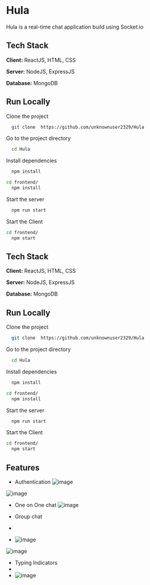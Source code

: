 # Hula
Hula is a real-time chat application build using Socket.io

## Tech Stack

**Client:** ReactJS, HTML, CSS

**Server:** NodeJS, ExpressJS

**Database:** MongoDB




## Run Locally

Clone the project

```bash
  git clone  https://github.com/unknownuser2329/Hula
```

Go to the project directory

```bash
  cd Hula
```

Install dependencies

```bash
  npm install
```
```bash
cd frontend/
  npm install
```

Start the server

```bash
  npm run start
```

Start the Client

```bash
cd frontend/
  npm start
```




## Tech Stack

**Client:** ReactJS, HTML, CSS

**Server:** NodeJS, ExpressJS

**Database:** MongoDB




## Run Locally

Clone the project

```bash
  git clone  https://github.com/unknownuser2329/Hula
```

Go to the project directory

```bash
  cd Hula
```

Install dependencies

```bash
  npm install
```
```bash
cd frontend/
  npm install
```

Start the server

```bash
  npm run start
```

Start the Client

```bash
cd frontend/
  npm start
```

## Features

- Authentication
![image](https://user-images.githubusercontent.com/85068589/188374587-6205c613-44de-44ab-8598-c3f4aef62f37.png)

![image](https://user-images.githubusercontent.com/85068589/188374699-f2ca656b-14fc-4565-94c3-0fc3ff7c4428.png)

- One on One chat
![image](https://user-images.githubusercontent.com/85068589/188375331-c97bc18b-4d2c-4d71-a98f-ae4f2ddd6072.png)

- Group chat
- 
- ![image](https://user-images.githubusercontent.com/85068589/188374822-553bed8b-d145-4bc1-922d-22d080f9153a.png)

![image](https://user-images.githubusercontent.com/85068589/188375032-a384f1d5-f4d3-431b-8d60-03da0aa52432.png)


- Typing Indicators
- 
- ![image](https://user-images.githubusercontent.com/85068589/188375199-ebb660f7-4d93-4c39-8356-716e602ca5b3.png)





